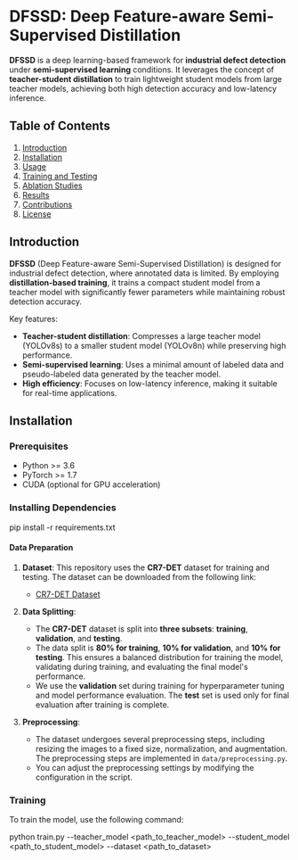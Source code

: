 # DFSSD: Deep Feature-aware Semi-Supervised Distillation

**DFSSD** is a deep learning-based framework for **industrial defect detection** under **semi-supervised learning** conditions. It leverages the concept of **teacher-student distillation** to train lightweight student models from large teacher models, achieving both high detection accuracy and low-latency inference.

## Table of Contents

1. [Introduction](#introduction)
2. [Installation](#installation)
3. [Usage](#usage)
4. [Training and Testing](#training-and-testing)
5. [Ablation Studies](#ablation-studies)
6. [Results](#results)
7. [Contributions](#contributions)
8. [License](#license)

## Introduction

**DFSSD** (Deep Feature-aware Semi-Supervised Distillation) is designed for industrial defect detection, where annotated data is limited. By employing **distillation-based training**, it trains a compact student model from a teacher model with significantly fewer parameters while maintaining robust detection accuracy.

Key features:
- **Teacher-student distillation**: Compresses a large teacher model (YOLOv8s) to a smaller student model (YOLOv8n) while preserving high performance.
- **Semi-supervised learning**: Uses a minimal amount of labeled data and pseudo-labeled data generated by the teacher model.
- **High efficiency**: Focuses on low-latency inference, making it suitable for real-time applications.

## Installation

### Prerequisites

- Python >= 3.6
- PyTorch >= 1.7
- CUDA (optional for GPU acceleration)

### Installing Dependencies 

   pip install -r requirements.txt

#### Data Preparation

1. **Dataset**: This repository uses the **CR7-DET** dataset for training and testing. The dataset can be downloaded from the following link:

   - [CR7-DET Dataset](<INSERT_YOUR_DATASET_LINK_HERE>)

2. **Data Splitting**: 
   - The **CR7-DET** dataset is split into **three subsets**: **training**, **validation**, and **testing**.
   - The data split is **80% for training**, **10% for validation**, and **10% for testing**. This ensures a balanced distribution for training the model, validating during training, and evaluating the final model's performance.
   - We use the **validation** set during training for hyperparameter tuning and model performance evaluation. The **test** set is used only for final evaluation after training is complete.

3. **Preprocessing**: 
   - The dataset undergoes several preprocessing steps, including resizing the images to a fixed size, normalization, and augmentation. The preprocessing steps are implemented in `data/preprocessing.py`.
   - You can adjust the preprocessing settings by modifying the configuration in the script.

### Training

To train the model, use the following command:

python train.py --teacher_model <path_to_teacher_model> --student_model <path_to_student_model> --dataset <path_to_dataset>
